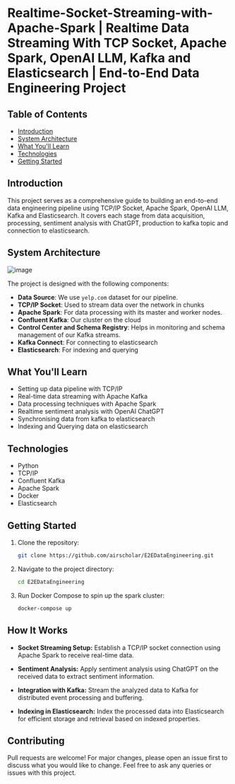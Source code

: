 # Realtime-Socket-Streaming-with-Apache-Spark | Realtime Data Streaming With TCP Socket, Apache Spark, OpenAI LLM, Kafka and Elasticsearch | End-to-End Data Engineering Project


## Table of Contents
- [Introduction](#introduction)
- [System Architecture](#system-architecture)
- [What You'll Learn](#what-youll-learn)
- [Technologies](#technologies)
- [Getting Started](#getting-started)


## Introduction

This project serves as a comprehensive guide to building an end-to-end data engineering pipeline using TCP/IP Socket, Apache Spark, OpenAI LLM, Kafka and Elasticsearch. It covers each stage from data acquisition, processing, sentiment analysis with ChatGPT, production to kafka topic and connection to elasticsearch.

## System Architecture
![image](https://github.com/santhoshkrishnan30/Realtime-Socket-Streaming-with-Apache-Spark/assets/145760700/272b4bec-ca75-45d5-b79d-b05022869d26)


The project is designed with the following components:

- **Data Source**: We use `yelp.com` dataset for our pipeline.
- **TCP/IP Socket**: Used to stream data over the network in chunks
- **Apache Spark**: For data processing with its master and worker nodes.
- **Confluent Kafka**: Our cluster on the cloud
- **Control Center and Schema Registry**: Helps in monitoring and schema management of our Kafka streams.
- **Kafka Connect**: For connecting to elasticsearch
- **Elasticsearch**: For indexing and querying

## What You'll Learn

- Setting up data pipeline with TCP/IP 
- Real-time data streaming with Apache Kafka
- Data processing techniques with Apache Spark
- Realtime sentiment analysis with OpenAI ChatGPT
- Synchronising data from kafka to elasticsearch
- Indexing and Querying data on elasticsearch

## Technologies

- Python
- TCP/IP
- Confluent Kafka
- Apache Spark
- Docker
- Elasticsearch

## Getting Started

1. Clone the repository:
    ```bash
    git clone https://github.com/airscholar/E2EDataEngineering.git
    ```

2. Navigate to the project directory:
    ```bash
    cd E2EDataEngineering
    ```

3. Run Docker Compose to spin up the spark cluster:
    ```bash
    docker-compose up
    ```
## How It Works

- **Socket Streaming Setup:** Establish a TCP/IP socket connection using Apache Spark to receive real-time data.

- **Sentiment Analysis:** Apply sentiment analysis using ChatGPT on the received data to extract sentiment information.

- **Integration with Kafka:** Stream the analyzed data to Kafka for distributed event processing and buffering.

- **Indexing in Elasticsearch:** Index the processed data into Elasticsearch for efficient storage and retrieval based on indexed properties.


## Contributing
Pull requests are welcome! For major changes, please open an issue first to discuss what you would like to change. Feel free to ask any queries or issues with this project.

